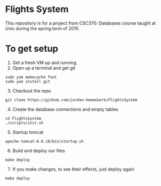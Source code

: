 # Flights System
This repository is for a project from CSC370: Databases course taught at Uvic during the spring term of 2015. 

# To get setup
1. Get a fresh VM up and running. 
2. Open up a terminal and get git
```
sudo yum makecache fast
sudo yum install git
```
3. Checkout the repo
```
git clone https://github.com/jordan-heemskerk/FlightsSystem
```
4. Create the database connections and empty tables
```
cd FlightsSystem
./scripts/init.sh
```
5. Startup tomcat
```
apache-tomcat-6.0.18/bin/startup.sh
```
6. Build and deploy our files
```
make deploy
```
7. If you make changes, to see their effects, just deploy again
```
make deploy
```
